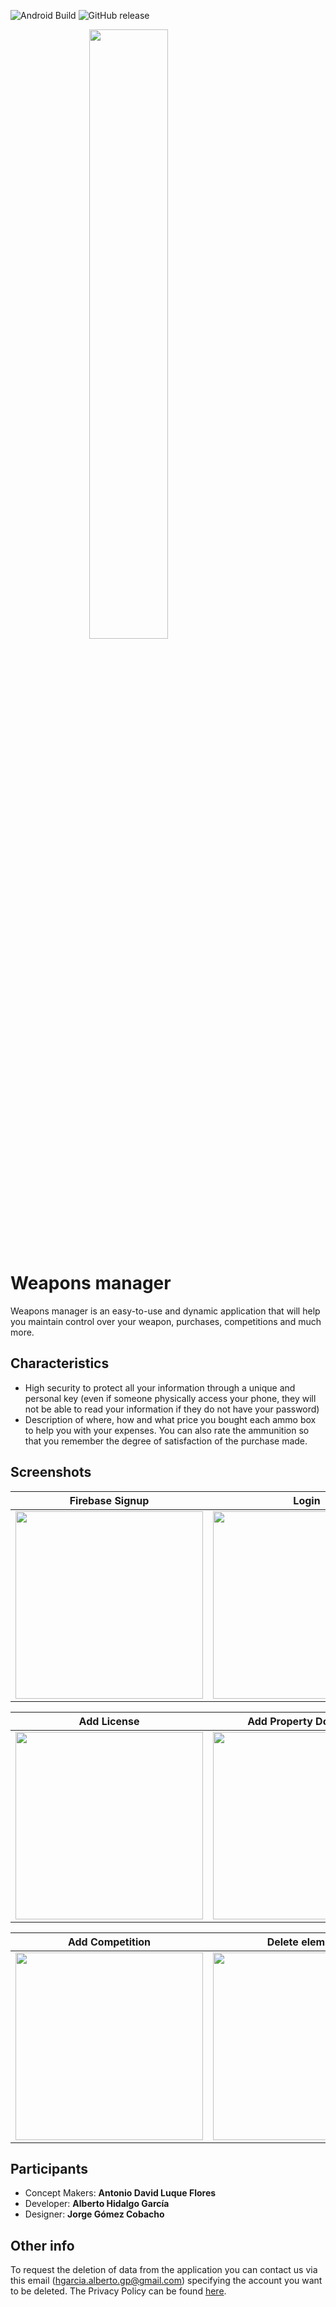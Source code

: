 ![Android Build](https://github.com/foliolo/Municion/workflows/Android%20Build/badge.svg)
![GitHub release](https://img.shields.io/github/release/foliolo/Municion.svg?maxAge=60)

<img src="https://lh3.googleusercontent.com/2-BKTgB-2F3vaqE51K58ndeDmZ3g4U-03_tP3ho_ozvwst_1s-s-qB7r2BzCj_YNypg" width="175" style="display: block; margin-left: auto; margin-right: auto; width: 50%;">

Weapons manager
===============

Weapons manager is an easy-to-use and dynamic application that will help you maintain control over your weapon,
purchases, competitions and much more.

## Characteristics

* High security to protect all your information through a unique and personal key (even if someone physically access
  your phone, they will not be able to read your information if they do not have your password)
* Description of where, how and what price you bought each ammo box to help you with your expenses. You can also rate
  the ammunition so that you remember the degree of satisfaction of the purchase made.

## Screenshots

 Firebase Signup                                                                                                                                                                               | Login                                                                                                                                                                               | Dashboard                                                                                                                                                                               
-----------------------------------------------------------------------------------------------------------------------------------------------------------------------------------------------|-------------------------------------------------------------------------------------------------------------------------------------------------------------------------------------|-----------------------------------------------------------------------------------------------------------------------------------------------------------------------------------------
 <img src="https://firebasestorage.googleapis.com/v0/b/municion-95caa.appspot.com/o/TutorialImages%2F01-Firebase_signup.png?alt=media&token=637aca35-06c7-455c-9dda-4d71cb943b7b" width="300"> | <img src="https://firebasestorage.googleapis.com/v0/b/municion-95caa.appspot.com/o/TutorialImages%2F02-Login.png?alt=media&token=a5e78d35-fb26-4df6-b03a-4e84b9fcf390" width="300"> | <img src="https://firebasestorage.googleapis.com/v0/b/municion-95caa.appspot.com/o/TutorialImages%2F03-Dashboard.png?alt=media&token=7304c171-fe35-4d22-8864-55986d4422e7" width="300"> 

 Add License                                                                                                                                                                                 | Add Property Document                                                                                                                                                                                 | Add Purchase                                                                                                                                                                                 
---------------------------------------------------------------------------------------------------------------------------------------------------------------------------------------------|-------------------------------------------------------------------------------------------------------------------------------------------------------------------------------------------------------|----------------------------------------------------------------------------------------------------------------------------------------------------------------------------------------------
 <img src="https://firebasestorage.googleapis.com/v0/b/municion-95caa.appspot.com/o/TutorialImages%2F04-Form_license.png?alt=media&token=4ea95f92-7361-407f-b014-46fa4cd95036" width="300" > | <img src="https://firebasestorage.googleapis.com/v0/b/municion-95caa.appspot.com/o/TutorialImages%2F05-Form_property_documents.png?alt=media&token=b4cc9128-1ee6-4c30-bb2b-281616686a3b" width="300"> | <img src="https://firebasestorage.googleapis.com/v0/b/municion-95caa.appspot.com/o/TutorialImages%2F06-Form_purchases.png?alt=media&token=e1ea3cff-4181-4c32-9a3d-117631940ec5" width="300"> 

 Add Competition                                                                                                                                                                                 | Delete elements                                                                                                                                                                               
-------------------------------------------------------------------------------------------------------------------------------------------------------------------------------------------------|----------------------------------------------------------------------------------------------------------------------------------------------------------------------------------------------- 
 <img src="https://firebasestorage.googleapis.com/v0/b/municion-95caa.appspot.com/o/TutorialImages%2F07-Form_competitios.png?alt=media&token=66459364-60ce-4667-878d-65472337d539" width="300" > | <img src="https://firebasestorage.googleapis.com/v0/b/municion-95caa.appspot.com/o/TutorialImages%2F08-Delete_elements.png?alt=media&token=982b8a82-d9c0-41a0-a7b1-070cec583ed8" width="300"> 

## Participants

- Concept Makers: **Antonio David Luque Flores**
- Developer: **Alberto Hidalgo García**
- Designer: **Jorge Gómez Cobacho**

## Other info

To request the deletion of data from the application you can contact us via this email (hgarcia.alberto.gp@gmail.com)
specifying the account you want to be deleted.
The Privacy Policy can be found [here](https://github.com/foliolo/Municion/edit/master/docs/index.md).
